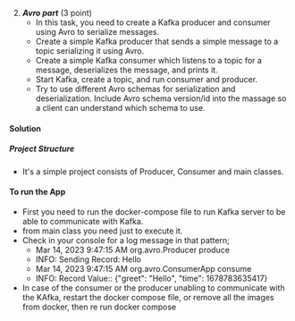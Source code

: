 2. ***Avro part*** (3 point)
   * In this task, you need to create a Kafka producer and consumer using Avro to serialize messages.
   * Create a simple Kafka producer that sends a simple message to a topic serializing it using Avro.
   * Create a simple Kafka consumer which listens to a topic for a message, deserializes the message, and prints it.
   * Start Kafka, create a topic, and run consumer and producer.
   * Try to use different Avro schemas for serialization and deserialization. Include Avro schema version/id into the massage so a client can understand which schema to use.
#### Solution
##### Project Structure
  * It's a simple project consists of Producer, Consumer and main classes.

#### To run the App
   * First you need to run the docker-compose file to run Kafka server to be able to communicate with Kafka.
   * from main class you need just to execute it.
   * Check in your console for a log message in that pattern;
      * Mar 14, 2023 9:47:15 AM org.avro.Producer produce
      * INFO: Sending Record: Hello
      * Mar 14, 2023 9:47:15 AM org.avro.ConsumerApp consume
      * INFO: Record Value:: {"greet": "Hello", "time": 1678783635417} 
   * In case of the consumer or the producer unabling to communicate with the KAfka, restart the docker compose file, or remove all the images from docker, then re run docker compose
